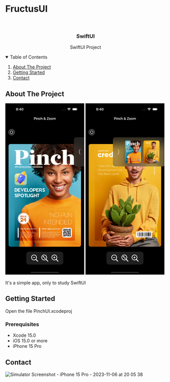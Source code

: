 # FructusUI

<!-- PROJECT LOGO -->
<br />
<p align="center">

  <h3 align="center">SwiftUI</h3>
  <p align="center">
    SwiftUI Project 
  </p>
</p>



<!-- TABLE OF CONTENTS -->
<details open="open">
  <summary>Table of Contents</summary>
  <ol>
    <li>
      <a href="#about-the-project">About The Project</a>
    </li>
    <li>
      <a href="#getting-started">Getting Started</a>
    </li>
    <li><a href="#contact">Contact</a></li>
  </ol>
</details>



<!-- ABOUT THE PROJECT -->
## About The Project
<p float="left">
  <img src="https://raw.githubusercontent.com/Dwashi2/PinchUI/main/Simulator%20Screenshot%20-%20iPhone%2015%20Pro%20-%202023-10-30%20at%2020.40.16.png" width="248">
  <img src="https://raw.githubusercontent.com/Dwashi2/PinchUI/main/Simulator%20Screenshot%20-%20iPhone%2015%20Pro%20-%202023-10-30%20at%2020.40.31.png" width="248">
</p>
 
 


It's a simple app, only to study SwiftUI


<!-- GETTING STARTED -->
## Getting Started

Open the file PinchUI.xcodeproj

### Prerequisites

* Xcode 15.0
* iOS 15.0 or more
* iPhone 15 Pro

<!-- CONTACT -->
## Contact
![Simulator Screenshot - iPhone 15 Pro - 2023-11-06 at 20 05 38](https://github.com/Dwashi2/FructusUI/assets/67284604/9124cc44-4ca0-4cd2-b4f7-b3c9ecb5947c)
